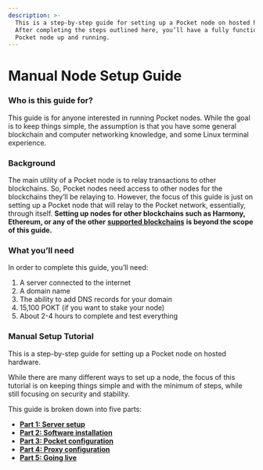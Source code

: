 ```yaml
---
description: >-
  This is a step-by-step guide for setting up a Pocket node on hosted hardware.
  After completing the steps outlined here, you’ll have a fully functional
  Pocket node up and running.
---
```


# Manual Node Setup Guide

### Who is this guide for? <a href="#who-is-this-guide-for" id="who-is-this-guide-for"></a>

This guide is for anyone interested in running Pocket nodes. While the goal is to keep things simple, the assumption is that you have some general blockchain and computer networking knowledge, and some Linux terminal experience.

### Background&#x20;

The main utility of a Pocket node is to relay transactions to other blockchains. So, Pocket nodes need access to other nodes for the blockchains they’ll be relaying to. However, the focus of this guide is just on setting up a Pocket node that will relay to the Pocket network, essentially, through itself. **Setting up nodes for other blockchains such as Harmony, Ethereum, or any of the other** [**supported blockchains**](../../reference/supported-chains.md) **is beyond the scope of this guide.**

### What you’ll need <a href="#what-youll-need" id="what-youll-need"></a>

In order to complete this guide, you’ll need:

1. A server connected to the internet
2. A domain name
3. The ability to add DNS records for your domain
4. 15,100 POKT (if you want to stake your node)
5. About 2-4 hours to complete and test everything

### Manual Setup Tutorial

This is a step-by-step guide for setting up a Pocket node on hosted hardware.&#x20;

While there are many different ways to set up a node, the focus of this tutorial is on keeping things simple and with the minimum of steps, while still focusing on security and stability.

This guide is broken down into five parts:

* [**Part 1: Server setup**](part-1-server-setup.md)
* [**Part 2: Software installation**](part-2-software-installation.md)
* [**Part 3: Pocket configuration**](part-3-pocket-configuration.md)
* [**Part 4: Proxy configuration**](part-4-proxy-configuration.md)
* [**Part 5: Going live**](part-5-going-live.md)
